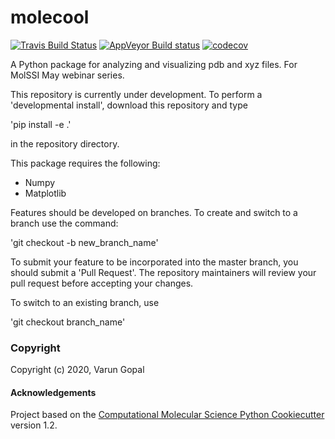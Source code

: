 molecool
==============================
[//]: # (Badges)
[![Travis Build Status](https://travis-ci.com/REPLACE_WITH_OWNER_ACCOUNT/molecool.svg?branch=master)](https://travis-ci.com/REPLACE_WITH_OWNER_ACCOUNT/molecool)
[![AppVeyor Build status](https://ci.appveyor.com/api/projects/status/REPLACE_WITH_APPVEYOR_LINK/branch/master?svg=true)](https://ci.appveyor.com/project/REPLACE_WITH_OWNER_ACCOUNT/molecool/branch/master)
[![codecov](https://codecov.io/gh/REPLACE_WITH_OWNER_ACCOUNT/molecool/branch/master/graph/badge.svg)](https://codecov.io/gh/REPLACE_WITH_OWNER_ACCOUNT/molecool/branch/master)

A Python package for analyzing and visualizing pdb and xyz files. For MolSSI May webinar series.

This repository is currently under development. To perform a 'developmental install', download this repository and type

'pip install -e .' 

in the repository directory. 

This package requires the following: 
- Numpy
- Matplotlib

Features should be developed on branches. To create and switch to a branch use the command: 

'git checkout -b new_branch_name'

To submit your feature to be incorporated into the master branch, you should submit a 'Pull Request'. 
The repository maintainers will review your pull request before accepting your changes.

To switch to an existing branch, use

'git checkout branch_name'

### Copyright

Copyright (c) 2020, Varun Gopal


#### Acknowledgements
 
Project based on the 
[Computational Molecular Science Python Cookiecutter](https://github.com/molssi/cookiecutter-cms) version 1.2.
